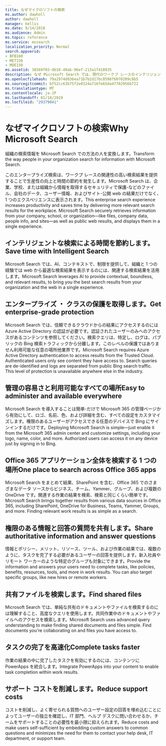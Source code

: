 ```yaml
---
title: なぜマイクロソフトの検索
ms.author: dawholl
author: dawholl
manager: kellis
ms.date: 9/14/2018
ms.audience: Admin
ms.topic: reference
ms.service: mssearch
localization_priority: Normal
search.appverid:
- BFB160
- MET150
- MOE150
ms.assetid: 38569f03-db18-49ab-96ef-213a1f410935
description: なぜ Microsoft Search では、現代のワークプ レースのインテリジェントなエンタープライズ検索について説明します。
ms.openlocfilehash: 79a2974d036ea71b7b2d17bc8598f6070209c8b5
ms.sourcegitcommit: bf52cc63b75f2e0324a716fe65da47702956b722
ms.translationtype: MT
ms.contentlocale: ja-JP
ms.lasthandoff: 01/18/2019
ms.locfileid: "29379041"
---
```

# <a name="why-microsoft-search"></a><span data-ttu-id="27321-103">なぜマイクロソフトの検索</span><span class="sxs-lookup"><span data-stu-id="27321-103">Why Microsoft Search</span></span>

<span data-ttu-id="27321-104">組織の検索情報を Microsoft Search での方法の人を変換します。</span><span class="sxs-lookup"><span data-stu-id="27321-104">Transform the way people in your organization search for information with Microsoft Search.</span></span> 
  
<span data-ttu-id="27321-p101">このエンタープライズ検索は、ワークプ レースの関連性の高い検索結果を提供することで生産性の向上と時間の節約を発生します。Microsoft Search は、企業、学校、または組織から情報を取得するセキュリティで保護-などのファイル、会社のデータ、ユーザー情報、およびサイト-公開 web の結果だけでなく、1 つのエクスペリエンスに表示されます。</span><span class="sxs-lookup"><span data-stu-id="27321-p101">This enterprise search experience increases productivity and saves time by delivering more relevant search results for the workplace. Microsoft Search securely retrieves information from your company, school, or organization—like files, company data, people info, and sites—as well as public web results, and displays them in a single experience.</span></span>
  
## <a name="save-time-with-intelligent-search"></a><span data-ttu-id="27321-107">インテリジェントな検索による時間を節約します。</span><span class="sxs-lookup"><span data-stu-id="27321-107">Save time with Intelligent Search</span></span>

<span data-ttu-id="27321-108">Microsoft Search では、AI、コンテキストで、制限を提供して、組織と 1 つの経験では web から最適な検索結果を表示するのには、関連する検索結果を活用します。</span><span class="sxs-lookup"><span data-stu-id="27321-108">Microsoft Search leverages AI to provide contextual, boundless, and relevant results, to bring you the best search results from your organization and the web in a single experience.</span></span>
  
## <a name="get-enterprise-grade-protection"></a><span data-ttu-id="27321-109">エンタープライズ ・ クラスの保護を取得します。</span><span class="sxs-lookup"><span data-stu-id="27321-109">Get enterprise-grade protection</span></span>

<span data-ttu-id="27321-p102">Microsoft Search では、信頼できるクラウドからの結果にアクセスするのには Azure Active Directory の認証が必要です。認証されたユーザーのみへのアクセスがあるコンテンツを参照してください。検索クエリは、特定し、ログは、パブリックの Bing 検索トラフィックから分離します。このレベルの保護ではありません利用可能な任意の場所他業界です。</span><span class="sxs-lookup"><span data-stu-id="27321-p102">Microsoft Search requires Azure Active Directory authentication to access results from the Trusted Cloud. Authenticated users only see content they have access to. Search queries are de-identified and logs are separated from public Bing search traffic. This level of protection is unavailable anywhere else in the industry.</span></span>
  
## <a name="easy-to-administer-and-available-everywhere"></a><span data-ttu-id="27321-114">管理の容易さと利用可能なすべての場所</span><span class="sxs-lookup"><span data-stu-id="27321-114">Easy to administer and available everywhere</span></span>

<span data-ttu-id="27321-p103">Microsoft Search を導入することは簡単-だけで Microsoft 365 の管理ページから有効にして、ロゴ、名前、色、および詳細を含む、すべての設定をカスタマイズします。権限のあるユーザーがアクセスできる任意のデバイスで Bing にサインインするだけです。</span><span class="sxs-lookup"><span data-stu-id="27321-p103">Deploying Microsoft Search is simple—just enable it from the Microsoft 365 admin center and customize settings, including your logo, name, color, and more. Authorized users can access it on any device just by signing in to Bing.</span></span>
  
## <a name="one-place-to-search-across-office-365-apps"></a><span data-ttu-id="27321-117">Office 365 アプリケーション全体を検索する 1 つの場所</span><span class="sxs-lookup"><span data-stu-id="27321-117">One place to search across Office 365 apps</span></span>

<span data-ttu-id="27321-p104">Microsoft Search をまとめて結果、SharePoint を含む、Office 365 でのさまざまなデータ ソースからビジネス、チーム、Yammer、グループ、および複数の OneDrive です。関連する作業の結果を検索、検索と同じくらい簡単です。</span><span class="sxs-lookup"><span data-stu-id="27321-p104">Microsoft Search brings together results from various data sources in Office 365, including SharePoint, OneDrive for Business, Teams, Yammer, Groups, and more. Finding relevant work results is as simple as a search.</span></span>
  
## <a name="share-authoritative-information-and-answer-questions"></a><span data-ttu-id="27321-120">権限のある情報と回答の質問を共有します。</span><span class="sxs-lookup"><span data-stu-id="27321-120">Share authoritative information and answer questions</span></span>

<span data-ttu-id="27321-p105">情報とポリシー、メリット、リソース、ツール、および作業の結果では、複数のように、タスクを完了する必要があるユーザーの回答を提供します。新入社員やリモート ワーカーのような特定のグループも対象にできます。</span><span class="sxs-lookup"><span data-stu-id="27321-p105">Provide the information and answers your users need to complete tasks, like policies, benefits, resources, tools, and more in work results. You can also target specific groups, like new hires or remote workers.</span></span>
  
## <a name="find-shared-files"></a><span data-ttu-id="27321-123">共有ファイルを検索します。</span><span class="sxs-lookup"><span data-stu-id="27321-123">Find shared files</span></span>

<span data-ttu-id="27321-p106">Microsoft Search では、単純な共有のドキュメントやファイルを検索するのには理解すること、高度なクエリを使用します。共同作業中のドキュメントやファイルへのアクセスを検索します。</span><span class="sxs-lookup"><span data-stu-id="27321-p106">Microsoft Search uses advanced query understanding to make finding shared documents and files simple. Find documents you're collaborating on and files you have access to.</span></span> 
  
## <a name="complete-tasks-faster"></a><span data-ttu-id="27321-126">タスクの完了を高速化</span><span class="sxs-lookup"><span data-stu-id="27321-126">Complete tasks faster</span></span>

<span data-ttu-id="27321-127">作業の結果の中に完了したタスクを有効にするのには、コンテンツに PowerApps を統合します。</span><span class="sxs-lookup"><span data-stu-id="27321-127">Integrate PowerApps into your content to enable task completion within work results.</span></span>
  
## <a name="reduce-support-costs"></a><span data-ttu-id="27321-128">サポート コストを削減します。</span><span class="sxs-lookup"><span data-stu-id="27321-128">Reduce support costs</span></span>

<span data-ttu-id="27321-129">コストを削減し、よく寄せられる質問へのユーザー設定の回答を埋め込むことによってユーザーの独立を確認し、IT 部門、ヘルプ デスクに問い合わせるか、チームをサポートすることの必要性を最小限に抑えられます。</span><span class="sxs-lookup"><span data-stu-id="27321-129">Reduce costs and make users self-sufficient by embedding custom answers to common questions and minimizes the need for them to contact your help desk, IT department, or support team.</span></span>
  

